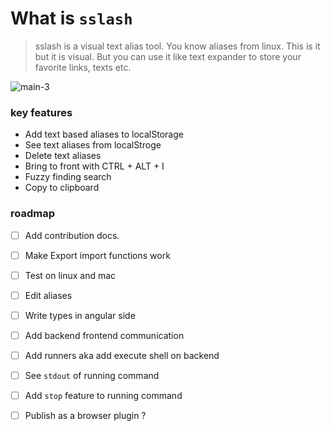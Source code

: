 # What is `sslash`
> sslash is a visual text alias tool. You know aliases from linux. This is it but it is visual. But you can use it like text expander to store your favorite links, texts etc. 

![main-3](https://github.com/shakg/sslash/assets/76657662/2bcefb69-6f0d-4ef8-82f8-7ce571aa178f)

### key features
- Add text based aliases to localStorage
- See text aliases from localStroge
- Delete text aliases
- Bring to front with CTRL + ALT + I
- Fuzzy finding search
- Copy to clipboard

### roadmap 
- [ ] Add contribution docs.
- [ ] Make Export import functions work
- [ ] Test on linux and mac
- [ ] Edit aliases
- [ ] Write types in angular side
- [ ] Add backend frontend communication
- [ ] Add runners aka add execute shell on backend
- [ ] See `stdout` of running command
- [ ] Add `stop` feature to running command 
- [ ] Publish as a browser plugin ?

